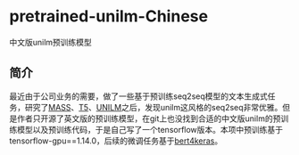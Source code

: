 # pretrained-unilm-Chinese
中文版unilm预训练模型
## 简介
最近由于公司业务的需要，做了一些基于预训练seq2seq模型的文本生成式任务，研究了[MASS](https://github.com/microsoft/MASS)、[T5](https://github.com/google-research/text-to-text-transfer-transformer)、[UNILM](https://github.com/microsoft/unilm)之后，发现unilm这风格的seq2seq非常优雅。但是作者只开源了英文版的预训练模型，在git上也没找到合适的中文版unilm的预训练模型以及预训练代码，于是自己写了一个tensorflow版本。本项中预训练基于tensorflow-gpu==1.14.0，后续的微调任务基于[bert4keras](https://github.com/bojone/bert4keras)。

